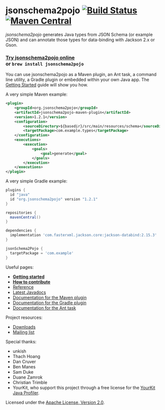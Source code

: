# jsonschema2pojo [![Build Status](https://github.com/joelittlejohn/jsonschema2pojo/actions/workflows/ci.yml/badge.svg?query=branch%3Amaster)](https://github.com/joelittlejohn/jsonschema2pojo/actions/workflows/ci.yml?query=branch%3Amaster) [![Maven Central](https://maven-badges.herokuapp.com/maven-central/org.jsonschema2pojo/jsonschema2pojo/badge.svg)](http://search.maven.org/#search%7Cga%7C1%7Cg%3A%22org.jsonschema2pojo%22)

_jsonschema2pojo_ generates Java types from JSON Schema (or example JSON) and can annotate those types for data-binding with Jackson 2.x or Gson.

### [Try jsonschema2pojo online](http://jsonschema2pojo.org/)<br>or `brew install jsonschema2pojo`

You can use jsonschema2pojo as a Maven plugin, an Ant task, a command line utility, a Gradle plugin or embedded within your own Java app. The [Getting Started](https://github.com/joelittlejohn/jsonschema2pojo/wiki/Getting-Started) guide will show you how.

A very simple Maven example:
```xml
<plugin>
    <groupId>org.jsonschema2pojo</groupId>
    <artifactId>jsonschema2pojo-maven-plugin</artifactId>
    <version>1.2.1</version>
    <configuration>
        <sourceDirectory>${basedir}/src/main/resources/schema</sourceDirectory>
        <targetPackage>com.example.types</targetPackage>
    </configuration>
    <executions>
        <execution>
            <goals>
                <goal>generate</goal>
            </goals>
        </execution>
    </executions>
</plugin>
```

A very simple Gradle example:

```groovy
plugins {
  id "java"
  id "org.jsonschema2pojo" version "1.2.1"
}

repositories {
  mavenCentral()
}

dependencies {
  implementation 'com.fasterxml.jackson.core:jackson-databind:2.15.3'
}

jsonSchema2Pojo {
  targetPackage = 'com.example'
}
```

Useful pages:
  * **[Getting started](https://github.com/joelittlejohn/jsonschema2pojo/wiki/Getting-Started)**
  * **[How to contribute](https://github.com/joelittlejohn/jsonschema2pojo/blob/master/CONTRIBUTING.md)**
  * [Reference](https://github.com/joelittlejohn/jsonschema2pojo/wiki/Reference)
  * [Latest Javadocs](https://joelittlejohn.github.io/jsonschema2pojo/javadocs/1.2.1/)
  * [Documentation for the Maven plugin](https://joelittlejohn.github.io/jsonschema2pojo/site/1.2.1/generate-mojo.html)
  * [Documentation for the Gradle plugin](https://github.com/joelittlejohn/jsonschema2pojo/tree/master/jsonschema2pojo-gradle-plugin#usage)
  * [Documentation for the Ant task](https://joelittlejohn.github.io/jsonschema2pojo/site/1.2.1/Jsonschema2PojoTask.html)

Project resources:
  * [Downloads](https://github.com/joelittlejohn/jsonschema2pojo/releases)
  * [Mailing list](https://groups.google.com/forum/#!forum/jsonschema2pojo-users)

Special thanks:
* unkish
* Thach Hoang
* Dan Cruver
* Ben Manes
* Sam Duke
* Duane Zamrok
* Christian Trimble
* YourKit, who support this project through a free license for the [YourKit Java Profiler](https://www.yourkit.com/java/profiler).

Licensed under the [Apache License, Version 2.0](http://www.apache.org/licenses/LICENSE-2.0).
